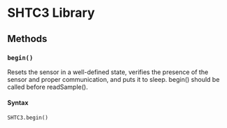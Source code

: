 # SHTC3 Library

## Methods

### `begin()`

Resets the sensor in a well-defined state, verifies the presence of the
sensor and proper communication, and puts it to sleep. begin() should be called before
readSample().

#### Syntax

``` arduino
SHTC3.begin()
```


